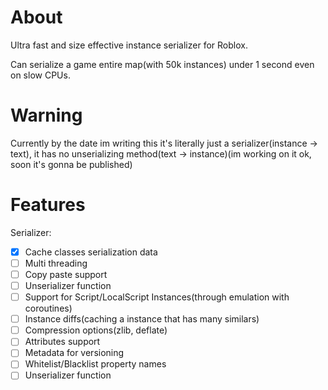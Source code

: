 # About
Ultra fast and size effective instance serializer for Roblox.

Can serialize a game entire map(with 50k instances) under 1 second even on slow CPUs.

# Warning
Currently by the date im writing this it's literally just a serializer(instance -> text), it has no unserializing method(text -> instance)(im working on it ok, soon it's gonna be published)

# Features
Serializer:
- [x] Cache classes serialization data
- [ ] Multi threading
- [ ] Copy paste support
- [ ] Unserializer function
- [ ] Support for Script/LocalScript Instances(through emulation with coroutines)
- [ ] Instance diffs(caching a instance that has many similars)
- [ ] Compression options(zlib, deflate)
- [ ] Attributes support
- [ ] Metadata for versioning
- [ ] Whitelist/Blacklist property names
- [ ] Unserializer function

